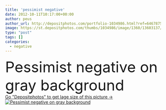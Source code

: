 ```yaml
---
title: 'pessimist negative'
date: 2012-10-11T10:17:00+00:00
author: peus
author_url: http://depositphotos.com/portfolio-1034986.html?ref=64678756
image: https://st.depositphotos.com/thumbs/1034986/image/1360/13603137/api_thumb_450.jpg?forcejpeg=true
type: "post"
tags: []
categories: 
  - negative
---
```

<div aling="center">
            <font size="60"> Pessimist negative on gray background</font>   
</div>
<div>
    <a href='https://depositphotos.com/13603137/stock-photo-pessimist-negative.html?ref=64678756' target=_blank > Go "Depositphotos" to get lage size of this picture ->
        <img href='https://depositphotos.com/13603137/stock-photo-pessimist-negative.html?ref=64678756' src='https://st.depositphotos.com/1034986/1360/i/950/depositphotos_13603137-stock-photo-pessimist-negative.jpg?forcejpeg=true' alt='Pessimist negative on gray background' >
    </a>
</div>
